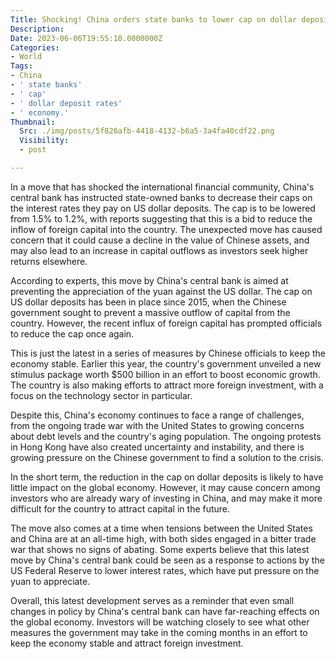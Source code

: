 ```yaml
---
Title: Shocking! China orders state banks to lower cap on dollar deposit rates.
Description: 
Date: 2023-06-06T19:55:10.0000000Z
Categories:
- World
Tags:
- China
- ' state banks'
- ' cap'
- ' dollar deposit rates'
- ' economy.'
Thumbnail:
  Src: ./img/posts/5f826afb-4418-4132-b6a5-3a4fa40cdf22.png
  Visibility:
  - post

---
```

In a move that has shocked the international financial community, China's central bank has instructed state-owned banks to decrease their caps on the interest rates they pay on US dollar deposits. The cap is to be lowered from 1.5% to 1.2%, with reports suggesting that this is a bid to reduce the inflow of foreign capital into the country. The unexpected move has caused concern that it could cause a decline in the value of Chinese assets, and may also lead to an increase in capital outflows as investors seek higher returns elsewhere.

According to experts, this move by China's central bank is aimed at preventing the appreciation of the yuan against the US dollar. The cap on US dollar deposits has been in place since 2015, when the Chinese government sought to prevent a massive outflow of capital from the country. However, the recent influx of foreign capital has prompted officials to reduce the cap once again.

This is just the latest in a series of measures by Chinese officials to keep the economy stable. Earlier this year, the country's government unveiled a new stimulus package worth $500 billion in an effort to boost economic growth. The country is also making efforts to attract more foreign investment, with a focus on the technology sector in particular.

Despite this, China's economy continues to face a range of challenges, from the ongoing trade war with the United States to growing concerns about debt levels and the country's aging population. The ongoing protests in Hong Kong have also created uncertainty and instability, and there is growing pressure on the Chinese government to find a solution to the crisis.

In the short term, the reduction in the cap on dollar deposits is likely to have little impact on the global economy. However, it may cause concern among investors who are already wary of investing in China, and may make it more difficult for the country to attract capital in the future.

The move also comes at a time when tensions between the United States and China are at an all-time high, with both sides engaged in a bitter trade war that shows no signs of abating. Some experts believe that this latest move by China's central bank could be seen as a response to actions by the US Federal Reserve to lower interest rates, which have put pressure on the yuan to appreciate.

Overall, this latest development serves as a reminder that even small changes in policy by China's central bank can have far-reaching effects on the global economy. Investors will be watching closely to see what other measures the government may take in the coming months in an effort to keep the economy stable and attract foreign investment.